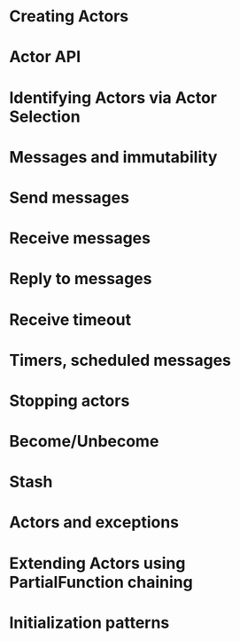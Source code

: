 # Creating Actors
# Actor API
# Identifying Actors via Actor Selection
# Messages and immutability
# Send messages
# Receive messages
# Reply to messages
# Receive timeout
# Timers, scheduled messages
# Stopping actors
# Become/Unbecome
# Stash
# Actors and exceptions
# Extending Actors using PartialFunction chaining
# Initialization patterns
